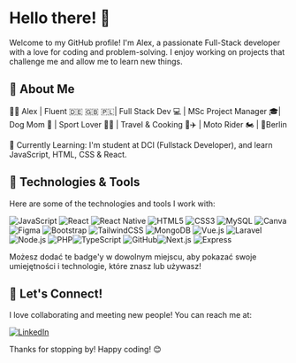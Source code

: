 # Hello there! 👋

Welcome to my GitHub profile! I'm Alex, a passionate Full-Stack developer with a love for coding and problem-solving. I enjoy working on projects that challenge me and allow me to learn new things.

## 🚀 About Me

👩‍💻 Alex | Fluent 🇩🇪 🇬🇧 🇵🇱| Full Stack Dev 💻 | MSc Project Manager 🎓| Dog Mom 🐾 | Sport Lover 🚴‍♂️ | Travel & Cooking 🍷✈️ | Moto Rider 🏍️ | 🏡Berlin

🌱 Currently Learning: I'm student at DCI (Fullstack Developer), and learn JavaScript, HTML, CSS & React.

## 🔧 Technologies & Tools

Here are some of the technologies and tools I work with:


![JavaScript](https://img.shields.io/badge/javascript-%23323330.svg?style=for-the-badge&logo=javascript&logoColor=%23F7DF1E) ![React](https://img.shields.io/badge/react-%2320232a.svg?style=for-the-badge&logo=react&logoColor=%2361DAFB) ![React Native](https://img.shields.io/badge/react_native-%2320232a.svg?style=for-the-badge&logo=react&logoColor=%2361DAFB) ![HTML5](https://img.shields.io/badge/html5-%23E34F26.svg?style=for-the-badge&logo=html5&logoColor=white) ![CSS3](https://img.shields.io/badge/css3-%231572B6.svg?style=for-the-badge&logo=css3&logoColor=white) ![MySQL](https://img.shields.io/badge/mysql-4479A1.svg?style=for-the-badge&logo=mysql&logoColor=white) ![Canva](https://img.shields.io/badge/Canva-%2300C4CC.svg?style=for-the-badge&logo=Canva&logoColor=white) ![Figma](https://img.shields.io/badge/figma-%23F24E1E.svg?style=for-the-badge&logo=figma&logoColor=white) ![Bootstrap](https://img.shields.io/badge/bootstrap-%238511FA.svg?style=for-the-badge&logo=bootstrap&logoColor=white) ![TailwindCSS](https://img.shields.io/badge/tailwindcss-%2338B2AC.svg?style=for-the-badge&logo=tailwind-css&logoColor=white) ![MongoDB](https://img.shields.io/badge/mongodb-%2347A248.svg?style=for-the-badge&logo=mongodb&logoColor=white) ![Vue.js](https://img.shields.io/badge/vuejs-%234FC08D.svg?style=for-the-badge&logo=vue.js&logoColor=white) ![Laravel](https://img.shields.io/badge/laravel-%23E74430.svg?style=for-the-badge&logo=laravel&logoColor=white) ![Node.js](https://img.shields.io/badge/node.js-%23339933.svg?style=for-the-badge&logo=node.js&logoColor=white) 
![PHP](https://img.shields.io/badge/php-%23777BB4.svg?style=for-the-badge&logo=php&logoColor=white)![TypeScript](https://img.shields.io/badge/typescript-%233178C6.svg?style=for-the-badge&logo=typescript&logoColor=white) ![GitHub](https://img.shields.io/badge/github-%23121011.svg?style=for-the-badge&logo=github&logoColor=white)![Next.js](https://img.shields.io/badge/next.js-%23000000.svg?style=for-the-badge&logo=next.js&logoColor=white) ![Express](https://img.shields.io/badge/express.js-%23404d59.svg?style=for-the-badge&logo=express&logoColor=white) 

Możesz dodać te badge'y w dowolnym miejscu, aby pokazać swoje umiejętności i technologie, które znasz lub używasz!


## 🤝 Let's Connect!

I love collaborating and meeting new people! You can reach me at:

[![LinkedIn](https://img.shields.io/badge/LinkedIn-%230077B5.svg?logo=linkedin&logoColor=white)](https://www.linkedin.com/in/aleksandra-bialas-4a1037135/)

Thanks for stopping by! Happy coding! 😊



